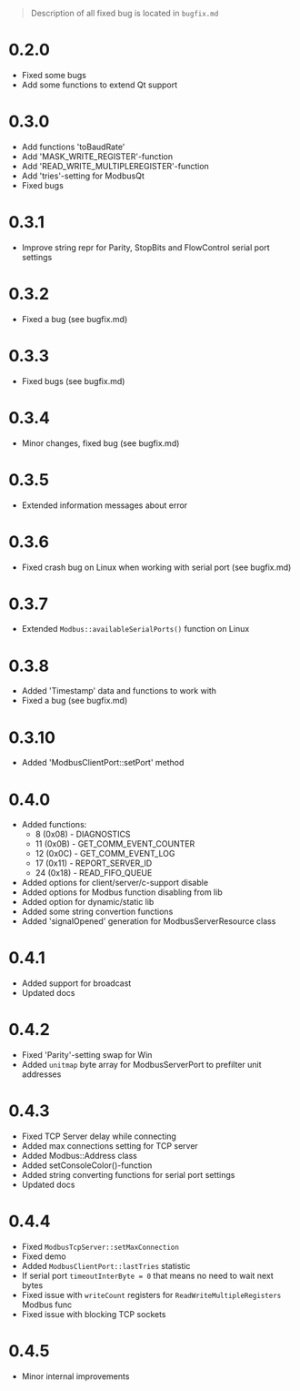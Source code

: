 > Description of all fixed bug is located in `bugfix.md`

# 0.2.0

* Fixed some bugs
* Add some functions to extend Qt support

# 0.3.0

* Add functions 'toBaudRate'
* Add 'MASK_WRITE_REGISTER'-function
* Add 'READ_WRITE_MULTIPLEREGISTER'-function
* Add 'tries'-setting for ModbusQt
* Fixed bugs

# 0.3.1

* Improve string repr for Parity, StopBits and FlowControl serial port settings

# 0.3.2

* Fixed a bug (see bugfix.md)

# 0.3.3

* Fixed bugs (see bugfix.md)

# 0.3.4

* Minor changes, fixed bug (see bugfix.md)

# 0.3.5

* Extended information messages about error

# 0.3.6

* Fixed crash bug on Linux when working with serial port (see bugfix.md)

# 0.3.7

* Extended `Modbus::availableSerialPorts()` function on Linux

# 0.3.8

* Added 'Timestamp' data and functions to work with
* Fixed a bug (see bugfix.md)

# 0.3.10

* Added 'ModbusClientPort::setPort' method

# 0.4.0

* Added functions:
    * 8  (0x08) - DIAGNOSTICS
    * 11 (0x0B) - GET_COMM_EVENT_COUNTER
    * 12 (0x0C) - GET_COMM_EVENT_LOG
    * 17 (0x11) - REPORT_SERVER_ID
    * 24 (0x18) - READ_FIFO_QUEUE
* Added options for client/server/c-support disable
* Added options for Modbus function disabling from lib
* Added option for dynamic/static lib
* Added some string convertion functions
* Added 'signalOpened' generation for ModbusServerResource class

# 0.4.1

* Added support for broadcast
* Updated docs

# 0.4.2

* Fixed 'Parity'-setting swap for Win
* Added `unitmap` byte array for ModbusServerPort to prefilter unit addresses

# 0.4.3

* Fixed TCP Server delay while connecting
* Added max connections setting for TCP server
* Added Modbus::Address class
* Added setConsoleColor()-function
* Added string converting functions for serial port settings
* Updated docs

# 0.4.4

* Fixed `ModbusTcpServer::setMaxConnection`
* Fixed demo
* Added `ModbusClientPort::lastTries` statistic
* If serial port `timeoutInterByte = 0` that means no need to wait next bytes
* Fixed issue with `writeCount` registers for `ReadWriteMultipleRegisters` Modbus func
* Fixed issue with blocking TCP sockets

# 0.4.5

* Minor internal improvements